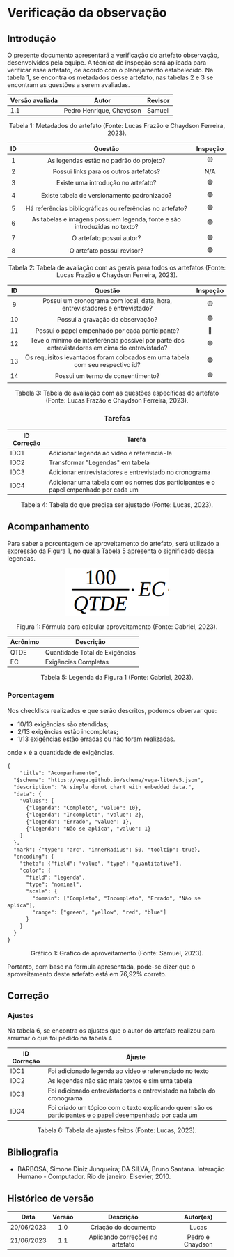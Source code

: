 # Verificação da observação

## Introdução

O presente documento apresentará a verificação do artefato observação, desenvolvidos pela equipe. A técnica de inspeção será aplicada para verificar esse artefato, de acordo com o planejamento estabelecido. Na tabela 1, se encontra os metadados desse artefato, nas tabelas 2 e 3 se encontram as questões a serem avaliadas.

<center>

| Versão avaliada | Autor                    | Revisor |
| ---------------- | ------------------------ | ------- |
| 1.1              | Pedro Henrique, Chaydson | Samuel  |

</center>

<div style="text-align: center">
<p> Tabela 1: Metadados do artefato (Fonte: Lucas Frazão e Chaydson Ferreira, 2023). </p>
</div>

| ID |                                 Questão                                 | Inspeção |
| :-: | :-----------------------------------------------------------------------: | :--------: |
| 1 |                 As legendas estão no padrão do projeto?                 |     🟡     |
| 2 |                  Possui links para os outros artefatos?                  |    N/A    |
| 3 |                   Existe uma introdução no artefato?                   |     🟢     |
| 4 |                Existe tabela de versionamento padronizado?                |     🟢     |
| 5 |      Há referências bibliográficas ou referências no artefato?      |     🟢     |
| 6 | As tabelas e imagens possuem legenda, fonte e são introduzidas no texto? |     🟢     |
| 7 |                         O artefato possui autor?                         |     🟢     |
| 8 |                        O artefato possui revisor?                        |     🟢     |

<div style="text-align: center">
<p> Tabela 2: Tabela de avaliação com as gerais para todos os artefatos (Fonte: Lucas Frazão e Chaydson Ferreira, 2023). </p>
</div>

| ID |                                             Questão                                             | Inspeção |
| :-: | :-----------------------------------------------------------------------------------------------: | :--------: |
| 9 |            Possui um cronograma com local, data, hora, entrevistadores e entrevistado?            |     🟡     |
| 10 |                               Possui a gravação da observação?                               |     🟢     |
| 11 |                          Possui o papel empenhado por cada participante?                          |     🔴     |
| 12 | Teve o mínimo de interferência possível por parte dos entrevistadores em cima do entrevistado? |     🟢     |
| 13 |           Os requisitos levantados foram colocados em uma tabela com seu respectivo id?           |     🟢     |
| 14 |                                 Possui um termo de consentimento?                                 |     🟢     |

<div style="text-align: center">
<p> Tabela 3: Tabela de avaliação com as questões específicas do artefato (Fonte: Lucas Frazão e Chaydson Ferreira, 2023). </p>
</div>

<center>

### Tarefas

| ID Correção | Tarefa                                                                              |
| ------------- | ----------------------------------------------------------------------------------- |
| IDC1          | Adicionar legenda ao vídeo e referenciá-la                                        |
| IDC2          | Transformar "Legendas" em tabela                                                    |
| IDC3          | Adicionar entrevistadores e entrevistado no cronograma                              |
| IDC4          | Adicionar uma tabela com os nomes dos participantes e o papel empenhado por cada um |

<div style="text-align: center">
<p> Tabela 4: Tabela do que precisa ser ajustado (Fonte: Lucas, 2023). </p>
</div>

</center>

## Acompanhamento

Para saber a porcentagem de aproveitamento do artefato, será utilizado a expressão da Figura 1, no qual a Tabela 5 apresenta o significado dessa legendas.

<div style="text-align: center">
<img src="../../../images/formulaCalculoAproveitamento.png"  alt="legenda da fórmula da figura 1"/>

<p> Figura 1: Fórmula para calcular aproveitamento (Fonte: Gabriel, 2023). </p>
</div>

<center>

| Acrônimo | Descrição                     |
| --------- | ------------------------------- |
| QTDE      | Quantidade Total de Exigências |
| EC        | Exigências Completas           |

<div style="text-align: center">
<p> Tabela 5: Legenda da Figura 1 (Fonte: Gabriel, 2023). </p>
</div>

</center>

### Porcentagem

Nos checklists realizados e que serão descritos, podemos observar que:

- 10/13 exigências são atendidas;
- 2/13 exigências estão incompletas;
- 1/13 exigências estão erradas ou não foram realizadas.

onde x é a quantidade de exigências.

```vegalite
{
    "title": "Acompanhamento",
  "$schema": "https://vega.github.io/schema/vega-lite/v5.json",
  "description": "A simple donut chart with embedded data.",
  "data": {
    "values": [
      {"legenda": "Completo", "value": 10},
      {"legenda": "Incompleto", "value": 2},
      {"legenda": "Errado", "value": 1},
      {"legenda": "Não se aplica", "value": 1}
    ]
  },
  "mark": {"type": "arc", "innerRadius": 50, "tooltip": true},
  "encoding": {
    "theta": {"field": "value", "type": "quantitative"},
    "color": {
      "field": "legenda",
      "type": "nominal",
      "scale": {
        "domain": ["Completo", "Incompleto", "Errado", "Não se aplica"],
        "range": ["green", "yellow", "red", "blue"]
      }
    }
  }
}
```

<div style="text-align: center">
<p> Gráfico 1: Gráfico de aproveitamento (Fonte: Samuel, 2023). </p>
</div>

Portanto, com base na formula apresentada, pode-se dizer que o aproveitamento deste artefato está em 76,92% correto.

## Correção

### Ajustes

Na tabela 6, se encontra os ajustes que o autor do artefato realizou para arrumar o que foi pedido na tabela 4

| ID Correção | Ajuste                                                                                                     |
| ------------- | ---------------------------------------------------------------------------------------------------------- |
| IDC1          | Foi adicionado legenda ao video e referenciado no texto                                                    |
| IDC2          | As legendas não são mais textos e sim uma tabela                                                         |
| IDC3          | Foi adicionado entrevistadores e entrevistado na tabela do cronograma                                      |
| IDC4          | Foi criado um tópico com o texto explicando quem são os participantes e o papel desempenhado por cada um |

<div style="text-align: center">
<p> Tabela 6: Tabela de ajustes feitos (Fonte: Lucas, 2023). </p>
</div>

</center>

## Bibliografia

- BARBOSA, Simone Diniz Junqueira; DA SILVA, Bruno Santana. Interação Humano - Computador. Rio de janeiro: Elsevier, 2010.

## Histórico de versão

|    Data    | Versão |      Descrição      | Autor(es) |
| :--------: | :-----: | :--------------------: | :-------: |
| 20/06/2023 |   1.0   | Criação do documento |   Lucas   |
| 21/06/2023 |   1.1   | Aplicando correções no artefato |   Pedro e Chaydson   |
